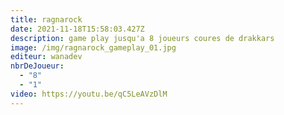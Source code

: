 ```yaml
---
title: ragnarock
date: 2021-11-18T15:58:03.427Z
description: game play jusqu'a 8 joueurs coures de drakkars
image: /img/ragnarock_gameplay_01.jpg
editeur: wanadev
nbrDeJoueur:
  - "8"
  - "1"
video: https://youtu.be/qC5LeAVzDlM
---
```

